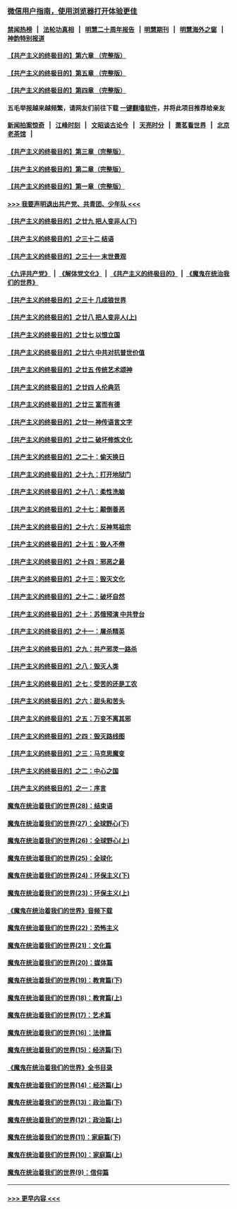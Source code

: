 ### [微信用户指南，使用浏览器打开体验更佳](https://github.com/gfw-breaker/banned-news1/blob/master/indexes/wechat-guide.md?t=0)
#### [禁闻热榜](热点新闻.md?t=0)  &nbsp;&nbsp;|&nbsp;&nbsp; [法轮功真相](https://github.com/gfw-breaker/truth/blob/master/README.md?t=0) &nbsp;&nbsp;|&nbsp;&nbsp; [明慧二十周年报告](https://github.com/gfw-breaker/mh-reports/blob/master/README.md?t=0) &nbsp;&nbsp;|&nbsp;&nbsp;[明慧期刊](https://github.com/gfw-breaker/mh-qikan) &nbsp;&nbsp;|&nbsp;&nbsp; [明慧海外之窗](https://github.com/gfw-breaker/mh-news/blob/master/README.md?t=0) &nbsp;&nbsp;|&nbsp;&nbsp; [神韵特别报道](https://github.com/gfw-breaker/mh-news/blob/master/shenyun.md?t=0)
#### [【共产主义的终极目的】第六章 （完整版）](../pages/nsc422/n11428913.md?t=02050644) 
#### [【共产主义的终极目的】第五章 （完整版）](../pages/nsc422/n11428912.md?t=02050644) 
#### [【共产主义的终极目的】第四章 （完整版）](../pages/nsc422/n11428907.md?t=02050644) 
#### 五毛举报越来越频繁，请网友们前往下载 [一键翻墙软件](https://github.com/gfw-breaker/ssr-accounts)，并将此项目推荐给亲友
#### [新闻拍案惊奇](https://github.com/gfw-breaker/banned-news1/blob/master/pages/link4.md) &nbsp;&nbsp;|&nbsp;&nbsp; [江峰时刻](https://github.com/gfw-breaker/banned-news1/blob/master/pages/link4.md) &nbsp;&nbsp;|&nbsp;&nbsp; [文昭谈古论今](https://github.com/gfw-breaker/banned-news1/blob/master/pages/link4.md) &nbsp;&nbsp;|&nbsp;&nbsp; [天亮时分](https://github.com/gfw-breaker/banned-news1/blob/master/pages/link4.md) &nbsp;&nbsp;|&nbsp;&nbsp; [萧茗看世界](https://github.com/gfw-breaker/banned-news1/blob/master/pages/link4.md) &nbsp;&nbsp;|&nbsp;&nbsp; [北京老茶馆](https://github.com/gfw-breaker/banned-news1/blob/master/pages/link4.md) &nbsp;&nbsp;|&nbsp;&nbsp; 
#### [【共产主义的终极目的】第三章（完整版）](../pages/nsc422/n11428848.md?t=02050644) 
#### [【共产主义的终极目的】第二章（完整版）](../pages/nsc422/n11428831.md?t=02050644) 
#### [【共产主义的终极目的】第一章（完整版）](../pages/nsc422/n11417651.md?t=02050644) 
#### [>>> 我要声明退出共产党、共青团、少年队 <<<](https://github.com/begood0513/goodnews/blob/master/quit/letter.md) 
#### [【共产主义的终极目的】之廿九 把人变非人(下)](../pages/nsc422/n11344140.md?t=02050644) 
#### [【共产主义的终极目的】之三十二 结语](../pages/nsc422/n11360535.md?t=02050644) 
#### [【共产主义的终极目的】之三十一 末世景观](../pages/nsc422/n11351129.md?t=02050644) 
#### [《九评共产党》](https://github.com/begood0513/9ping.md/blob/master/README.md) &nbsp;|&nbsp; [《解体党文化》](../../../../jtdwh.md/blob/master/README.md)  &nbsp;|&nbsp; [《共产主义的终极目的》](../../../../gczydzjmd.md/blob/master/README.md) &nbsp;|&nbsp; [《魔鬼在统治我们的世界》](../../../../mgztzwmdsj.md/blob/master/README.md) 
#### [【共产主义的终极目的】之三十 几成狼世界](../pages/nsc422/n11348280.md?t=02050644) 
#### [【共产主义的终极目的】之廿八 把人变非人(上)](../pages/nsc422/n11340492.md?t=02050644) 
#### [【共产主义的终极目的】之廿七 以恨立国](../pages/nsc422/n11336944.md?t=02050644) 
#### [【共产主义的终极目的】之廿六 中共对抗普世价值](../pages/nsc422/n11324785.md?t=02050644) 
#### [【共产主义的终极目的】之廿五 传统艺术颂神](../pages/nsc422/n11296396.md?t=02050644) 
#### [【共产主义的终极目的】之廿四 人伦典范](../pages/nsc422/n11296397.md?t=02050644) 
#### [【共产主义的终极目的】之廿三 富而有德](../pages/nsc422/n11283598.md?t=02050644) 
#### [【共产主义的终极目的】之廿一 神传语言文字](../pages/nsc422/n11263265.md?t=02050644) 
#### [【共产主义的终极目的】之廿二 破坏修炼文化](../pages/nsc422/n11245728.md?t=02050644) 
#### [【共产主义的终极目的】之二十：偷天换日](../pages/nsc422/n11238846.md?t=02050644) 
#### [【共产主义的终极目的】之十九：打开地狱门](../pages/nsc422/n11206376.md?t=02050644) 
#### [【共产主义的终极目的】之十八：柔性洗脑](../pages/nsc422/n11199994.md?t=02050644) 
#### [【共产主义的终极目的】之十七：颠倒善恶](../pages/nsc422/n11179782.md?t=02050644) 
#### [【共产主义的终极目的】之十六：反神骂祖宗](../pages/nsc422/n11166798.md?t=02050644) 
#### [【共产主义的终极目的】之十五：毁人不倦](../pages/nsc422/n11166792.md?t=02050644) 
#### [【共产主义的终极目的】之十四：邪恶之最](../pages/nsc422/n11150249.md?t=02050644) 
#### [【共产主义的终极目的】之十三：毁灭文化](../pages/nsc422/n11135227.md?t=02050644) 
#### [【共产主义的终极目的】之十二：破坏自然](../pages/nsc422/n11135214.md?t=02050644) 
#### [【共产主义的终极目的】之十：苏俄预演 中共登台](../pages/nsc422/n11118424.md?t=02050644) 
#### [【共产主义的终极目的】之十一：屠杀精英](../pages/nsc422/n11118442.md?t=02050644) 
#### [【共产主义的终极目的】之九：共产邪灵一路杀](../pages/nsc422/n11114139.md?t=02050644) 
#### [【共产主义的终极目的】之八：毁灭人类](../pages/nsc422/n11108503.md?t=02050644) 
#### [【共产主义的终极目的】之七：受苦的还是工农](../pages/nsc422/n11101809.md?t=02050644) 
#### [【共产主义的终极目的】之六：甜头和苦头](../pages/nsc422/n11096971.md?t=02050644) 
#### [【共产主义的终极目的】之五：万变不离其邪](../pages/nsc422/n11091285.md?t=02050644) 
#### [【共产主义的终极目的】之四：毁灭路线图](../pages/nsc422/n11086284.md?t=02050644) 
#### [【共产主义的终极目的】之三：马克思魔变](../pages/nsc422/n11061941.md?t=02050644) 
#### [【共产主义的终极目的】之二：中心之国](../pages/nsc422/n11047728.md?t=02050644) 
#### [【共产主义的终极目的】之一：序言](../pages/nsc422/n11086077.md?t=02050644) 
#### [魔鬼在统治着我们的世界(28)：结束语](../pages/nsc422/n10936246.md?t=02050644) 
#### [魔鬼在统治着我们的世界(27)：全球野心(下)](../pages/nsc422/n10928319.md?t=02050644) 
#### [魔鬼在统治着我们的世界(26)：全球野心(上)](../pages/nsc422/n10900318.md?t=02050644) 
#### [魔鬼在统治着我们的世界(25)：全球化](../pages/nsc422/n10788205.md?t=02050644) 
#### [魔鬼在统治着我们的世界(24)：环保主义(下)](../pages/nsc422/n10695307.md?t=02050644) 
#### [魔鬼在统治着我们的世界(23)：环保主义(上)](../pages/nsc422/n10688613.md?t=02050644) 
#### [《魔鬼在统治着我们的世界》音频下载](../pages/nsc422/n10635553.md?t=02050644) 
#### [魔鬼在统治着我们的世界(22)：恐怖主义](../pages/nsc422/n10614727.md?t=02050644) 
#### [魔鬼在统治着我们的世界(21)：文化篇](../pages/nsc422/n10597706.md?t=02050644) 
#### [魔鬼在统治着我们的世界(20)：媒体篇](../pages/nsc422/n10586579.md?t=02050644) 
#### [魔鬼在统治着我们的世界(19)：教育篇(下)](../pages/nsc422/n10564808.md?t=02050644) 
#### [魔鬼在统治着我们的世界(18)：教育篇(上)](../pages/nsc422/n10526970.md?t=02050644) 
#### [魔鬼在统治着我们的世界(17)：艺术篇](../pages/nsc422/n10499093.md?t=02050644) 
#### [魔鬼在统治着我们的世界(16)：法律篇](../pages/nsc422/n10485969.md?t=02050644) 
#### [魔鬼在统治着我们的世界(15)：经济篇(下)](../pages/nsc422/n10469975.md?t=02050644) 
#### [《魔鬼在统治着我们的世界》全书目录](../pages/nsc422/n10464261.md?t=02050644) 
#### [魔鬼在统治着我们的世界(14)：经济篇(上)](../pages/nsc422/n10457370.md?t=02050644) 
#### [魔鬼在统治着我们的世界(13)：政治篇(下)](../pages/nsc422/n10448270.md?t=02050644) 
#### [魔鬼在统治着我们的世界(12)：政治篇(上)](../pages/nsc422/n10444576.md?t=02050644) 
#### [魔鬼在统治着我们的世界(11)：家庭篇(下)](../pages/nsc422/n10440961.md?t=02050644) 
#### [魔鬼在统治着我们的世界(10)：家庭篇(上)](../pages/nsc422/n10435448.md?t=02050644) 
#### [魔鬼在统治着我们的世界(9)：信仰篇](../pages/nsc422/n10432159.md?t=02050644) 

----
#### [ >>> 更早内容 <<< ](../indexes/nsc422-earlier.md)
